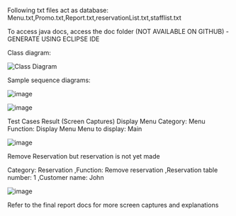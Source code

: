 Following txt files act as database:
Menu.txt,Promo.txt,Report.txt,reservationList.txt,stafflist.txt

To access java docs, access the doc folder (NOT AVAILABLE ON GITHUB) - GENERATE USING ECLIPSE IDE  

Class diagram: 

![Class Diagram](https://user-images.githubusercontent.com/85750769/154292714-cdba98e6-5d47-49a3-b438-0da39ccafd55.jpg)

Sample sequence diagrams: 

![image](https://user-images.githubusercontent.com/85750769/154293701-74077296-7240-4360-a9e0-7e6a4dbcb530.png)

![image](https://user-images.githubusercontent.com/85750769/154293817-e8e0e799-c326-45c5-8f74-e48533d72405.png)

Test Cases	Result (Screen Captures)
Display Menu
Category: Menu
Function: Display Menu
Menu to display: Main
	
![image](https://user-images.githubusercontent.com/85750769/154294089-5ae4c37b-a088-4a19-b4d8-5db9ad405c93.png)

Remove Reservation but reservation is not yet made

Category: Reservation
,Function: Remove reservation
,Reservation table number: 1
,Customer name: John	 

![image](https://user-images.githubusercontent.com/85750769/154294690-5a159e51-4590-442b-9a8f-c20239fdf9f6.png)


Refer to the final report docs for more screen captures and explanations 
